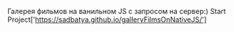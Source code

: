 Галерея фильмов на ванильном JS с запросом на сервер:)
Start Project['https://sadbatya.github.io/galleryFilmsOnNativeJS/']